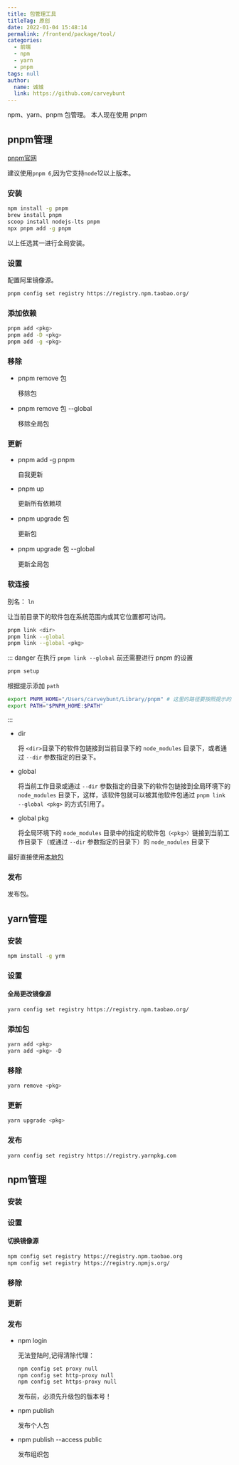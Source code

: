 ```yaml
---
title: 包管理工具
titleTag: 原创
date: 2022-01-04 15:48:14
permalink: /frontend/package/tool/
categories: 
  - 前端
  - npm
  - yarn
  - pnpm
tags: null
author: 
  name: 诚城
  link: https://github.com/carveybunt
---
```

npm、yarn、pnpm 包管理。 本人现在使用 pnpm

## pnpm管理

[pnpm官网](https://pnpm.io/installation)

建议使用`pnpm 6`,因为它支持`node`12以上版本。

### 安装

```bash
npm install -g pnpm
brew install pnpm
scoop install nodejs-lts pnpm
npx pnpm add -g pnpm
```

以上任选其一进行全局安装。

### 设置

配置阿里镜像源。

```bash
pnpm config set registry https://registry.npm.taobao.org/
```

### 添加依赖

```bash
pnpm add <pkg> 
pnpm add -D <pkg>
pnpm add -g <pkg>
```

### 移除

* pnpm remove 包
  
  移除包
* pnpm remove 包 --global
  
  移除全局包

### 更新

* pnpm add -g pnpm

  自我更新

* pnpm up
  
  更新所有依赖项

* pnpm upgrade 包
  
  更新包
* pnpm upgrade 包 --global
  
  更新全局包

### 软连接

别名： `ln`

让当前目录下的软件包在系统范围内或其它位置都可访问。

```sh
pnpm link <dir> 
pnpm link --global
pnpm link --global <pkg>
```

::: danger
在执行 `pnpm link --global` 前还需要进行 pnpm 的设置

```sh
pnpm setup 
```

根据提示添加 `path`

```sh
export PNPM_HOME="/Users/carveybunt/Library/pnpm" # 这里的路径要按照提示的来设置
export PATH="$PNPM_HOME:$PATH" 
```

:::

* dir
  
  将 `<dir>`目录下的软件包链接到当前目录下的 `node_modules` 目录下，或者通过 `--dir` 参数指定的目录下。

* global
  
  将当前工作目录或通过 `--dir` 参数指定的目录下的软件包链接到全局环境下的 `node_modules` 目录下，这样，该软件包就可以被其他软件包通过 `pnpm link --global <pkg>` 的方式引用了。

* global pkg

  将全局环境下的 `node_modules` 目录中的指定的软件包`（<pkg>）`链接到当前工作目录下（或通过 `--dir` 参数指定的目录下）的 `node_nodules` 目录下

最好直接使用[本地包](03.本地包.md)

### 发布
发布包。

## yarn管理

### 安装

```bash
npm install -g yrm
```

### 设置

#### 全局更改镜像源

```bash
yarn config set registry https://registry.npm.taobao.org/
```

### 添加包

```bash
yarn add <pkg>
yarn add <pkg> -D
```

### 移除

```bash
yarn remove <pkg>
```

### 更新

```bash
yarn upgrade <pkg>
```

### 发布

```bash
yarn config set registry https://registry.yarnpkg.com
```

## npm管理

### 安装

### 设置

#### 切换镜像源

```bash
npm config set registry https://registry.npm.taobao.org
npm config set registry https://registry.npmjs.org/
```

### 移除

### 更新

### 发布

* npm login
  
  无法登陆时,记得清除代理：
    ```bash
    npm config set proxy null
    npm config set http-proxy null
    npm config set https-proxy null
    ```
  
  发布前，必须先升级包的版本号！
* npm publish

    发布个人包
* npm publish --access public
  
    发布组织包